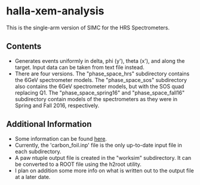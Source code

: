 # halla-xem-analysis

This is the single-arm version of SIMC for the HRS Spectrometers.

Contents
--------

* Generates events uniformly in delta, phi (y'), theta (x'), and along the target. Input data can be taken from text file instead.
* There are four versions. The "phase_space_hrs" subdirectory contains the 6GeV spectrometer models. The "phase_space_sos" subdirectory also contains the 6GeV spectrometer models, but with the SOS quad replacing Q1. The "phase_space_spring16" and "phase_space_fall16" subdirectory contain models of the spectrometers as they were in Spring and Fall 2016, respectively.

Additional Information
----------------------

* Some information can be found [here](https://hallaweb.jlab.org/wiki/index.php/Simulation_using_SIMC).
* Currently, the 'carbon_foil.inp' file is the only up-to-date input file in each subdirectory.
* A paw ntuple output file is created in the "worksim" subdirectory. It can be converted to a ROOT file using the h2root utility.
* I plan on addition some more info on what is written out to the output file at a later date.
